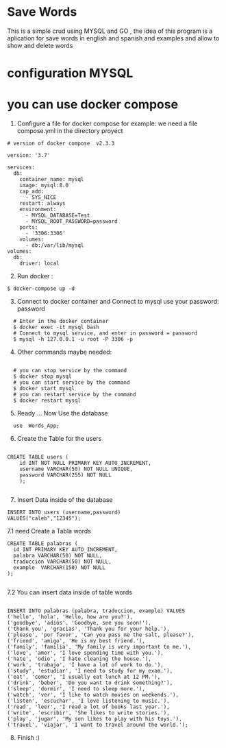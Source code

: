 

# Save Words 

This is a simple crud using MYSQL and GO    ,
the idea of this program is a aplication for save words
in english and spanish and examples and allow to show and 
delete words 

# configuration MYSQL 
# you can use docker compose 


  1. Configure a file for docker compose
  for example: we need a file compose.yml in the directory proyect 
```shell
# version of docker compose  v2.3.3

version: '3.7'

services:
  db:
    container_name: mysql
    image: mysql:8.0
    cap_add:
      - SYS_NICE
    restart: always
    environment:
      - MYSQL_DATABASE=Test
      - MYSQL_ROOT_PASSWORD=password
    ports:
      - '3306:3306'
    volumes:
      - db:/var/lib/mysql
volumes:
  db:
    driver: local
```
  2. Run docker :
```shell
$ docker-compose up -d
```
  3. Connect to docker container and Connect to mysql use your password: password 
```shell
  # Enter in the docker container
  $ docker exec -it mysql bash
  # Connect to mysql service, and enter in password = password
  $ mysql -h 127.0.0.1 -u root -P 3306 -p
```
  4. Other commands maybe needed:
  
```shell
   
  # you can stop service by the command
  $ docker stop mysql
  # you can start service by the command
  $ docker start mysql
  # you can restart service by the command
  $ docker restart mysql

```

5. Ready ... Now Use the database

```shell
  use  Words_App;   
```

6. Create the Table for the users 
```shell

CREATE TABLE users (
    id INT NOT NULL PRIMARY KEY AUTO_INCREMENT,
    username VARCHAR(50) NOT NULL UNIQUE,
    password VARCHAR(255) NOT NULL
    );


```



7. Insert Data  inside of the database 

```shell   
INSERT INTO users (username,password)
VALUES("caleb","12345");
```


7.1 need  Create a Tabla words

```shell   
CREATE TABLE palabras (
  id INT PRIMARY KEY AUTO_INCREMENT,
  palabra VARCHAR(50) NOT NULL,
  traduccion VARCHAR(50) NOT NULL,
  example  VARCHAR(150) NOT NULL
);


```


7.2  You can insert data inside  of table  words 

```shell  

INSERT INTO palabras (palabra, traduccion, example) VALUES 
('hello', 'hola', 'Hello, how are you?'),
('goodbye', 'adiós', 'Goodbye, see you soon!'),
('thank you', 'gracias', 'Thank you for your help.'),
('please', 'por favor', 'Can you pass me the salt, please?'),
('friend', 'amigo', 'He is my best friend.'),
('family', 'familia', 'My family is very important to me.'),
('love', 'amor', 'I love spending time with you.'),
('hate', 'odio', 'I hate cleaning the house.'),
('work', 'trabajo', 'I have a lot of work to do.'),
('study', 'estudiar', 'I need to study for my exam.'),
('eat', 'comer', 'I usually eat lunch at 12 PM.'),
('drink', 'beber', 'Do you want to drink something?'),
('sleep', 'dormir', 'I need to sleep more.'),
('watch', 'ver', 'I like to watch movies on weekends.'),
('listen', 'escuchar', 'I love listening to music.'),
('read', 'leer', 'I read a lot of books last year.'),
('write', 'escribir', 'She likes to write stories.'),
('play', 'jugar', 'My son likes to play with his toys.'),
('travel', 'viajar', 'I want to travel around the world.');

```





8. Finish :)





